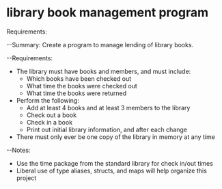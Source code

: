 # library book management program

Requirements:

--Summary: 
  Create a program to manage lending of library books. 
 
--Requirements: 
* The library must have books and members, and must include: 
  - Which books have been checked out 
  - What time the books were checked out 
  - What time the books were returned 
* Perform the following: 
  - Add at least 4 books and at least 3 members to the library 
  - Check out a book 
  - Check in a book 
  - Print out initial library information, and after each change 
* There must only ever be one copy of the library in memory at any time 
 
--Notes: 
* Use the time package from the standard library for check in/out times 
* Liberal use of type aliases, structs, and maps will help organize this project